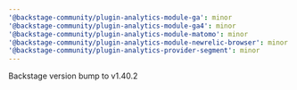 ```yaml
---
'@backstage-community/plugin-analytics-module-ga': minor
'@backstage-community/plugin-analytics-module-ga4': minor
'@backstage-community/plugin-analytics-module-matomo': minor
'@backstage-community/plugin-analytics-module-newrelic-browser': minor
'@backstage-community/plugin-analytics-provider-segment': minor
---
```


Backstage version bump to v1.40.2
